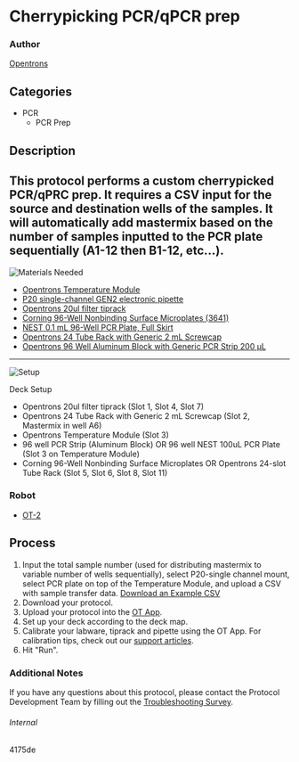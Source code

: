 # Cherrypicking PCR/qPCR prep

### Author
[Opentrons](https://opentrons.com/)

## Categories
* PCR
	* PCR Prep


## Description
This protocol performs a custom cherrypicked PCR/qPRC prep. It requires a CSV input for the source and destination wells of the samples. It will automatically add mastermix based on the number of samples inputted to the PCR plate sequentially (A1-12 then B1-12, etc...).
---

![Materials Needed](https://s3.amazonaws.com/opentrons-protocol-library-website/custom-README-images/001-General+Headings/materials.png)

* [Opentrons Temperature Module](https://shop.opentrons.com/collections/hardware-modules/products/tempdeck)
* [P20 single-channel GEN2 electronic pipette](https://shop.opentrons.com/collections/ot-2-pipettes/products/single-channel-electronic-pipette)
* [Opentrons 20ul filter tiprack](https://shop.opentrons.com/collections/opentrons-tips/products/opentrons-10ul-filter-tip)
* [Corning 96-Well Nonbinding Surface Microplates (3641)](https://www.fishersci.com/shop/products/corning-96-well-nonbinding-surface-nbs-microplates-flat-wells-clear/07200777)
* [NEST 0.1 mL 96-Well PCR Plate, Full Skirt](https://shop.opentrons.com/products/nest-0-1-ml-96-well-pcr-plate-full-skirt)
* [Opentrons 24 Tube Rack with Generic 2 mL Screwcap](https://shop.opentrons.com/products/tube-rack-set-1?_ga=2.48408495.884537678.1605539831-1181961818.1604785212)
* [Opentrons 96 Well Aluminum Block with Generic PCR Strip 200 µL](https://shop.opentrons.com/collections/hardware-modules/products/aluminum-block-set?_ga=2.124502019.884537678.1605539831-1181961818.1604785212)

---
![Setup](https://s3.amazonaws.com/opentrons-protocol-library-website/custom-README-images/001-General+Headings/Setup.png)

Deck Setup
* Opentrons 20ul filter tiprack (Slot 1, Slot 4, Slot 7)
* Opentrons 24 Tube Rack with Generic 2 mL Screwcap (Slot 2, Mastermix in well A6)
* Opentrons Temperature Module (Slot 3)
* 96 well PCR Strip (Aluminum Block) OR 96 well NEST 100uL PCR Plate (Slot 3 on Temperature Module)
* Corning 96-Well Nonbinding Surface Microplates OR Opentrons 24-slot Tube Rack (Slot 5, Slot 6, Slot 8, Slot 11)

### Robot
* [OT-2](https://opentrons.com/ot-2)

## Process
1. Input the total sample number (used for distributing mastermix to variable number of wells sequentially), select P20-single channel mount, select PCR plate on top of the Temperature Module, and upload a CSV with sample transfer data. [Download an Example CSV](https://opentrons-protocol-library-website.s3.amazonaws.com/custom-README-images/4175de/pcr_data.csv)
2. Download your protocol.
3. Upload your protocol into the [OT App](https://opentrons.com/ot-app).
4. Set up your deck according to the deck map.
5. Calibrate your labware, tiprack and pipette using the OT App. For calibration tips, check out our [support articles](https://support.opentrons.com/en/collections/1559720-guide-for-getting-started-with-the-ot-2).
6. Hit "Run".

### Additional Notes
If you have any questions about this protocol, please contact the Protocol Development Team by filling out the [Troubleshooting Survey](https://protocol-troubleshooting.paperform.co/).

###### Internal
4175de
